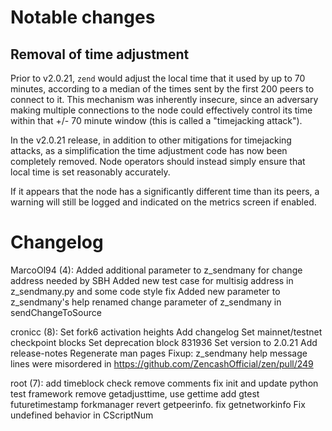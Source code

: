 Notable changes
===============

Removal of time adjustment
-------------------------------------------------------------

Prior to v2.0.21, `zend` would adjust the local time that it used by up
to 70 minutes, according to a median of the times sent by the first 200 peers
to connect to it. This mechanism was inherently insecure, since an adversary
making multiple connections to the node could effectively control its time
within that +/- 70 minute window (this is called a "timejacking attack").

In the v2.0.21 release, in addition to other mitigations for timejacking attacks,
as a simplification the time adjustment code has now been completely removed.
Node operators should instead simply ensure that local time is set
reasonably accurately.

If it appears that the node has a significantly different time than its peers,
a warning will still be logged and indicated on the metrics screen if enabled.

Changelog
=========

MarcoOl94 (4):
      Added additional parameter to z_sendmany for change address needed by SBH
      Added new test case for multisig address in z_sendmany.py and some code style fix
      Added new parameter to z_sendmany's help
      renamed change parameter of z_sendmany in sendChangeToSource

cronicc (8):
      Set fork6 activation heights
      Add changelog
      Set mainnet/testnet checkpoint blocks
      Set deprecation block 831936
      Set version to 2.0.21
      Add release-notes
      Regenerate man pages
      Fixup: z_sendmany help message lines were misordered in https://github.com/ZencashOfficial/zen/pull/249

root (7):
      add timeblock check
      remove comments
      fix init and update python test framework
      remove getadjusttime, use gettime
      add gtest futuretimestamp forkmanager
      revert getpeerinfo. fix getnetworkinfo
      Fix undefined behavior in CScriptNum

